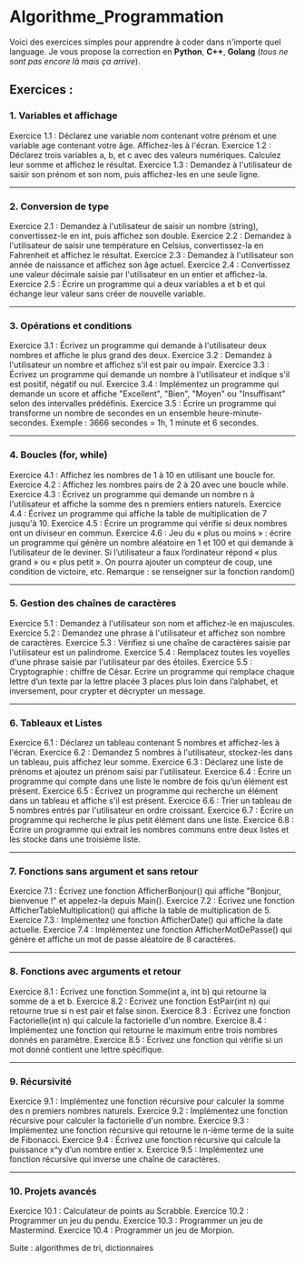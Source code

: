# Algorithme_Programmation
Voici des exercices simples pour apprendre à coder dans n'importe quel language.
Je vous propose la correction en **Python**, **C++**, **Golang** (*tous ne sont pas encore là mais ça arrive*). 

## Exercices : 

### 1. Variables et affichage
Exercice 1.1 : Déclarez une variable nom contenant votre prénom et une variable age contenant votre âge. Affichez-les à l'écran.
Exercice 1.2 : Déclarez trois variables a, b, et c avec des valeurs numériques. Calculez leur somme et affichez le résultat.
Exercice 1.3 : Demandez à l'utilisateur de saisir son prénom et son nom, puis affichez-les en une seule ligne.

________________________________________

### 2. Conversion de type
Exercice 2.1 : Demandez à l'utilisateur de saisir un nombre (string), convertissez-le en int, puis affichez son double.
Exercice 2.2 : Demandez à l'utilisateur de saisir une température en Celsius, convertissez-la en Fahrenheit et affichez le résultat.
Exercice 2.3 : Demandez à l'utilisateur son année de naissance et affichez son âge actuel.
Exercice 2.4 : Convertissez une valeur décimale saisie par l'utilisateur en un entier et affichez-la.
Exercice 2.5 : Écrire un programme qui a deux variables a et b et qui échange leur valeur sans créer de nouvelle variable.

________________________________________

### 3. Opérations et conditions
Exercice 3.1 : Écrivez un programme qui demande à l'utilisateur deux nombres et affiche le plus grand des deux.
Exercice 3.2 : Demandez à l'utilisateur un nombre et affichez s'il est pair ou impair.
Exercice 3.3 : Écrivez un programme qui demande un nombre à l'utilisateur et indique s'il est positif, négatif ou nul.
Exercice 3.4 : Implémentez un programme qui demande un score et affiche "Excellent", "Bien", "Moyen" ou "Insuffisant" selon des intervalles prédéfinis.
Exercice 3.5 : Écrire un programme qui transforme un nombre de secondes en un ensemble heure-minute-secondes. Exemple : 3666 secondes = 1h, 1 minute et 6 secondes.

________________________________________

### 4. Boucles (for, while)
Exercice 4.1 : Affichez les nombres de 1 à 10 en utilisant une boucle for.
Exercice 4.2 : Affichez les nombres pairs de 2 à 20 avec une boucle while.
Exercice 4.3 : Écrivez un programme qui demande un nombre n à l'utilisateur et affiche la somme des n premiers entiers naturels.
Exercice 4.4 : Écrivez un programme qui affiche la table de multiplication de 7 jusqu'à 10.
Exercice 4.5 : Écrire un programme qui vérifie si deux nombres ont un diviseur en commun.
Exercice 4.6 : Jeu du « plus ou moins » : écrire un programme qui génère un nombre aléatoire en 1 et 100 et qui demande à l’utilisateur de le deviner. Si l’utilisateur a faux l’ordinateur répond « plus grand » ou « plus petit ».
On pourra ajouter un compteur de coup, une condition de victoire, etc.
Remarque : se renseigner sur la fonction random()

________________________________________

### 5. Gestion des chaînes de caractères
Exercice 5.1 : Demandez à l'utilisateur son nom et affichez-le en majuscules.
Exercice 5.2 : Demandez une phrase à l'utilisateur et affichez son nombre de caractères.
Exercice 5.3 : Vérifiez si une chaîne de caractères saisie par l'utilisateur est un palindrome.
Exercice 5.4 : Remplacez toutes les voyelles d'une phrase saisie par l'utilisateur par des étoiles.
Exercice 5.5 : Cryptographie : chiffre de César. Ecrire un programme qui remplace chaque lettre d’un texte par la lettre placée 3 places plus loin dans l’alphabet, et inversement, pour crypter et décrypter un message.

________________________________________

### 6. Tableaux et Listes
Exercice 6.1 : Déclarez un tableau contenant 5 nombres et affichez-les à l'écran.
Exercice 6.2 : Demandez 5 nombres à l'utilisateur, stockez-les dans un tableau, puis affichez leur somme.
Exercice 6.3 : Déclarez une liste de prénoms et ajoutez un prénom saisi par l'utilisateur.
Exercice 6.4 : Écrire un programme qui compte dans une liste le nombre de fois qu’un élément est présent.
Exercice 6.5 : Écrivez un programme qui recherche un élément dans un tableau et affiche s'il est présent.
Exercice 6.6 : Trier un tableau de 5 nombres entrés par l'utilisateur en ordre croissant.
Exercice 6.7 : Écrire un programme qui recherche le plus petit élément dans une liste.
Exercice 6.8 : Écrire un programme qui extrait les nombres communs entre deux listes et les stocke dans une troisième liste.

________________________________________

### 7. Fonctions sans argument et sans retour
Exercice 7.1 : Écrivez une fonction AfficherBonjour() qui affiche "Bonjour, bienvenue !" et appelez-la depuis Main().
Exercice 7.2 : Écrivez une fonction AfficherTableMultiplication() qui affiche la table de multiplication de 5.
Exercice 7.3 : Implémentez une fonction AfficherDate() qui affiche la date actuelle.
Exercice 7.4 : Implémentez une fonction AfficherMotDePasse() qui génère et affiche un mot de passe aléatoire de 8 caractères.

________________________________________

### 8. Fonctions avec arguments et retour
Exercice 8.1 : Écrivez une fonction Somme(int a, int b) qui retourne la somme de a et b.
Exercice 8.2 : Écrivez une fonction EstPair(int n) qui retourne true si n est pair et false sinon.
Exercice 8.3 : Écrivez une fonction Factorielle(int n) qui calcule la factorielle d'un nombre.
Exercice 8.4 : Implémentez une fonction qui retourne le maximum entre trois nombres donnés en paramètre.
Exercice 8.5 : Écrivez une fonction qui vérifie si un mot donné contient une lettre spécifique.

________________________________________

### 9. Récursivité
Exercice 9.1 : Implémentez une fonction récursive pour calculer la somme des n premiers nombres naturels.
Exercice 9.2 : Implémentez une fonction récursive pour calculer la factorielle d'un nombre.
Exercice 9.3 : Implémentez une fonction récursive qui retourne le n-ième terme de la suite de Fibonacci.
Exercice 9.4 : Écrivez une fonction récursive qui calcule la puissance x^y d’un nombre entier x.
Exercice 9.5 : Implémentez une fonction récursive qui inverse une chaîne de caractères.

________________________________________

### 10. Projets avancés
Exercice 10.1 : Calculateur de points au Scrabble.
Exercice 10.2 : Programmer un jeu du pendu.
Exercice 10.3 : Programmer un jeu de Mastermind.
Exercice 10.4 : Programmer un jeu de Morpion.

Suite : algorithmes de tri, dictionnaires



